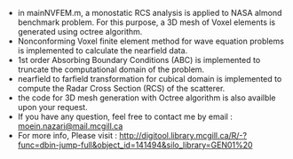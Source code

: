 - in mainNVFEM.m, a monostatic RCS analysis is applied to NASA almond benchmark problem. For this purpose, a 3D mesh of Voxel elements is generated using octree algorithm.
- Nonconforming Voxel finite element method for wave equation problems is implemented to calculate the nearfield data.
- 1st order Absorbing Boundary Conditions (ABC) is implemented to truncate the computational domain of the problem.
- nearfield to farfield transformation for cubical domain is implemented to compute the Radar Cross Section (RCS) of the scatterer. 
- the code for 3D mesh generation with Octree algorithm is also availble upon your request.
- If you have any question, feel free to contact me by email : moein.nazari@mail.mcgill.ca
- For more info, Please visit : http://digitool.library.mcgill.ca/R/-?func=dbin-jump-full&object_id=141494&silo_library=GEN01%20
